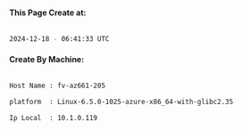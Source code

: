 
   
#### This Page Create at:

```bash

2024-12-18 - 06:41:33 UTC

```

#### Create By Machine:

```bash

Host Name : fv-az661-205

platform  : Linux-6.5.0-1025-azure-x86_64-with-glibc2.35

Ip Local  : 10.1.0.119

```

